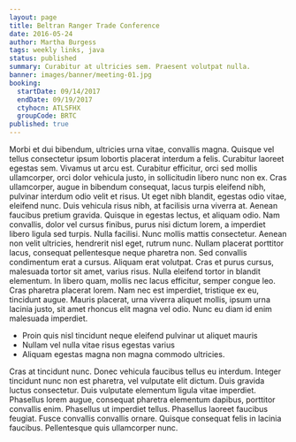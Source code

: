 ```yaml
---
layout: page
title: Beltran Ranger Trade Conference
date: 2016-05-24
author: Martha Burgess
tags: weekly links, java
status: published
summary: Curabitur at ultricies sem. Praesent volutpat nulla.
banner: images/banner/meeting-01.jpg
booking:
  startDate: 09/14/2017
  endDate: 09/19/2017
  ctyhocn: ATLSFHX
  groupCode: BRTC
published: true
---
```

Morbi et dui bibendum, ultricies urna vitae, convallis magna. Quisque vel tellus consectetur ipsum lobortis placerat interdum a felis. Curabitur laoreet egestas sem. Vivamus ut arcu est. Curabitur efficitur, orci sed mollis ullamcorper, orci dolor vehicula justo, in sollicitudin libero nunc non ex. Cras ullamcorper, augue in bibendum consequat, lacus turpis eleifend nibh, pulvinar interdum odio velit et risus. Ut eget nibh blandit, egestas odio vitae, eleifend nunc. Duis vehicula risus nibh, at facilisis urna viverra at. Aenean faucibus pretium gravida. Quisque in egestas lectus, et aliquam odio. Nam convallis, dolor vel cursus finibus, purus nisi dictum lorem, a imperdiet libero ligula sed turpis. Nulla facilisi. Nunc mollis mattis consectetur. Aenean non velit ultricies, hendrerit nisl eget, rutrum nunc. Nullam placerat porttitor lacus, consequat pellentesque neque pharetra non.
Sed convallis condimentum erat a cursus. Aliquam erat volutpat. Cras et purus cursus, malesuada tortor sit amet, varius risus. Nulla eleifend tortor in blandit elementum. In libero quam, mollis nec lacus efficitur, semper congue leo. Cras pharetra placerat lorem. Nam nec est imperdiet, tristique ex eu, tincidunt augue. Mauris placerat, urna viverra aliquet mollis, ipsum urna lacinia justo, sit amet rhoncus elit magna vel odio. Nunc eu diam id enim malesuada imperdiet.

* Proin quis nisl tincidunt neque eleifend pulvinar ut aliquet mauris
* Nullam vel nulla vitae risus egestas varius
* Aliquam egestas magna non magna commodo ultricies.

Cras at tincidunt nunc. Donec vehicula faucibus tellus eu interdum. Integer tincidunt nunc non est pharetra, vel vulputate elit dictum. Duis gravida luctus consectetur. Duis vulputate elementum ligula vitae imperdiet. Phasellus lorem augue, consequat pharetra elementum dapibus, porttitor convallis enim. Phasellus ut imperdiet tellus. Phasellus laoreet faucibus feugiat. Fusce convallis convallis ornare. Quisque consequat felis in lacinia faucibus. Pellentesque quis ullamcorper nunc.
